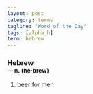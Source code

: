 ```yaml
---
layout: post
category: terms
tagline: "Word of the Day"
tags: [alpha_h]
term: hebrew
---
```


<h3>Hebrew<br/> <small>&mdash; n. (he<span>&middot;</span>brew)</small></h3>
<p><ol><li>beer for men</li>
</ol></p>
